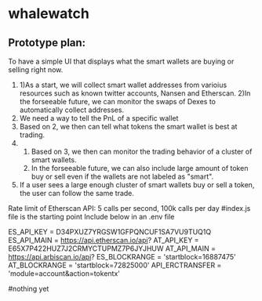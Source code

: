 # whalewatch

## Prototype plan:
To have a simple UI that displays what the smart wallets are buying or selling right now. 
1. 1)As a start, we will collect smart wallet addresses from varioius resources such as known twitter accounts, Nansen and Etherscan.
   2)In the forseeable future, we can monitor the swaps of Dexes to automatically collect addresses.
2. We need a way to tell the PnL of a specific wallet
3. Based on 2, we then can tell what tokens the smart wallet is best at trading.
4.  1) Based on 3, we then can monitor the trading behavior of a cluster of smart wallets.
    2) In the forseeable future, we can also include large amount of token buy or sell even if the wallets are not labeled as "smart".
5. If a user sees a large enough cluster of smart wallets buy or sell a token, the user can follow the same trade.



Rate limit of Etherscan API: 5 calls per second, 100k calls per day
#index.js file is the starting point
Include below in an .env file

ES_API_KEY  = D34PXUZ7YRGSW1GFPQNCUF1SA7VU9TUQ1Q
ES_API_MAIN = https://api.etherscan.io/api?
AT_API_KEY          = E65X7P422HUZ7J2CRMYCTUPMZ7P6JYJHUW
AT_API_MAIN         = https://api.arbiscan.io/api?
ES_BLOCKRANGE       = 'startblock=16887475'
AT_BLOCKRANGE       = 'startblock=72825000'
API_ERCTRANSFER     = 'module=account&action=tokentx'


#nothing yet
